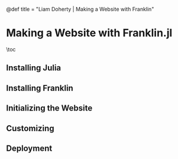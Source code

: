 @def title = "Liam Doherty | Making a Website with Franklin"

# Making a Website with Franklin.jl

\toc

## Installing Julia

## Installing Franklin

## Initializing the Website

## Customizing

## Deployment
